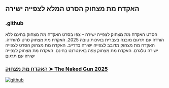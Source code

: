 ## האקדח מת מצחוק הסרט המלא לצפייה ישירה

### .github

הסרט האקדח מת מצחוק לצפייה ישירה – צפו בסרט האקדח מת מצחוק בחינם ללא הורדה עם תרגום מובנה בעברית באיכות טובה 2025. האקדח מת מצחוק סרט להורדה. האקדח מת מצחוק מדובב לצפייה ישירה בדרייב. האקדח מת מצחוק הסרט לצפייה ישירה טלגרם. האקדח מת מצחוק צפה באינטרנט בחינם. האקדח מת מצחוק לצפייה ישירה עם תרגום

### [האקדח מת מצחוק ➤ The Naked Gun 2025](https://watching4khdmovies.blogspot.com/2025/08/the-naked-gun-he.html)

<a href="https://watching4khdmovies.blogspot.com/2025/08/the-naked-gun-he.html" rel="nofollow"><img src="https://image.tmdb.org/t/p/w1280/k7bD5mE3MAEFtAJm97bbIZwm6Q5.jpg" alt="github" data-canonical-src="https://image.tmdb.org/t/p/w1280/k7bD5mE3MAEFtAJm97bbIZwm6Q5.jpg" style="max-width: 100%;"></a>
